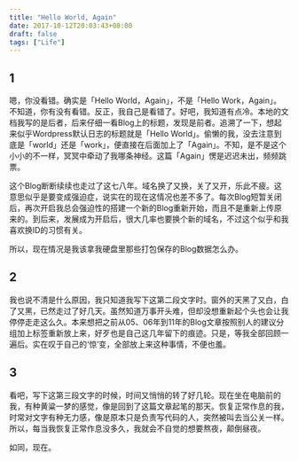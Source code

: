 ```yaml
---
title: "Hello World, Again"
date: 2017-10-12T20:03:43+08:00
draft: false
tags: ["Life"]
---
```



## 1

嗯，你没看错。确实是「Hello World，Again」，不是「Hello Work，Again」。不知道，你有没有看错。反正，我自己是看错了。好吧，我知道有点冷。本地的文档我写的是后者，后来仔细一看Blog上的标题，发现是前者。追溯了一下，想起来似乎Wordpress默认日志的标题就是「Hello World」。偷懒的我，没去注意到底是「world」还是「work」，便直接在后面加上了「Again」。不知，是不是这个小小的不一样，冥冥中牵动了我哪条神经。这篇「Again」愣是迟迟未出，频频跳票。

这个Blog断断续续也走过了这七八年。域名换了又换，关了又开，乐此不疲。这意思似乎是要变成强迫症，说实在的现在这情况也差不多了。每次Blog短暂关闭后，再次开启我总会强迫性的搭建一个新的Blog重新开始，而且不是重新上传原来的。到后来，发展成为开启后，很大几率也要换个新的域名，不过这个似乎和我喜欢换ID的习惯有关。

所以，现在情况是我该拿我硬盘里那些打包保存的Blog数据怎么办。

## 2

我也说不清是什么原因，我只知道我写下这第二段文字时。窗外的天黑了又白，白了又黑，已然走过了好几天。虽然知道万事开头难，但却没想重新起个头也会让我停停走走这么久。本来想把之前从05、06年到11年的Blog文章按照别人的建议分组加上标签重新放上来，好歹也是自己这几年留下的痕迹。只是，等我全部回顾一遍后。实在叹于自己的‘惊’变，全部放上来这种事情，不便也羞。

## 3

看吧，写下这第三段文字的时候，时间又悄悄的转了好几轮。现在坐在电脑前的我，有种黄粱一梦的感觉，像是回到了这篇文章起笔的那天。恢复正常作息的我，时常对文字有种无力感，像是原本只是负责写代码的人，突然被叫去当公关一样。所以，每当我恢复正常作息没多久，我就会不自觉的想要熬夜，颠倒昼夜。

如同，现在。  